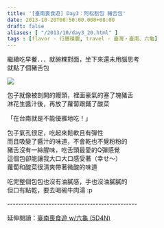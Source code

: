 ```yaml
---
title: '[臺南喪食遊] Day3：阿松割包 豬舌包'
date: 2013-10-20T08:50:00.000+08:00
draft: false
aliases: [ "/2013/10/day3_20.html" ]
tags : [flavor - 行膳積腹, travel - 臺灣・臺南、六龜]
---
```


繼續吃早餐．．．就碗粿對面，坐下來還未用腦思考  
就點了個豬舌包  

[![](https://4.bp.blogspot.com/-Bhnx-GEizmM/XCRK1jn1dxI/AAAAAAAAB_k/awgtJ6upBMs9uPnBtHCBZE8evHiYE-qswCLcBGAs/s640/54.jpg)](https://4.bp.blogspot.com/-Bhnx-GEizmM/XCRK1jn1dxI/AAAAAAAAB_k/awgtJ6upBMs9uPnBtHCBZE8evHiYE-qswCLcBGAs/s1600/54.jpg)

包子就像被剖開的饅頭，裡面豪氣的塞了塊豬舌  
淋花生醬汁後，再放了蘿蔔跟鋪了酸菜  
  
「在台南就是不能優雅地吃！」  
  
包子氣孔很足，吃起來鬆軟且有彈性  
而且吸變了醬汁的味道，不會乾也不覺粉粉的  
豬舌沒有一絲腥味，吃舌頭最愛的Q彈感覺  
這個包卻能讓我大口大口感受著（幸せ〜）  
蘿蔔和酸菜很清爽帶著微酸的味道  
  
  
吃完整個包包也沒有油膩感，手也沒油膩膩的  
但口有點乾，要去喝碗牛肉湯 :p  
  
\-----------------------------------------------  
  
延伸閱讀：[臺南喪食遊 w/六龜 (5D4N)](http://www.hidie.net/2013/10/w-5d4n.html)